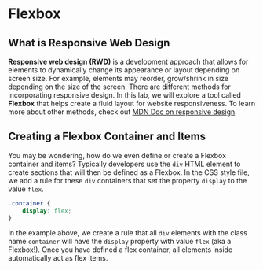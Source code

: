 # Flexbox
## What is Responsive Web Design

**Responsive web design (RWD)** is a development approach that allows for elements to dynamically change its appearance or layout depending on screen size. For example, elements may reorder, grow/shrink in size depending on the size of the screen.
There are different methods for incorporating responsive design. In this lab, we will explore a tool called **Flexbox** that helps create a fluid layout for website responsiveness. To learn more about other methods, check out [MDN Doc on responsive design](https://developer.mozilla.org/en-US/docs/Learn/CSS/CSS_layout/Responsive_Design).

## Creating a Flexbox Container and Items

You may be wondering, how do we even define or create a Flexbox container and items? Typically developers use the `div` HTML element to create sections that will then be defined as a Flexbox. In the CSS style file, we add a rule for these `div` containers that set the property `display` to the value `flex`.

```css
.container {
	display: flex;
}
```

In the example above, we create a rule that all `div` elements with the class name `container` will have the `display` property with value `flex` (aka a Flexbox!). Once you have defined a flex container, all elements inside automatically act as flex items.
